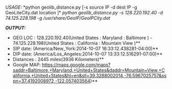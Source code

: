 ```A modules that provides Geo Information with a distance and Google MAP URI between two IP addresses
```

*USAGE:*
	*python geolib_distance.py [-s source IP -d dest IP -g GeoLiteCity.dat location ]\*
	*python geolib_distance.py -s 128.220.192.40 -d 74.125.228.198 -g /usr/share/GeoIP/GeoIPCity.dat*


***OUTPUT:***

* GEO LOC : 128.220.192.40(United States : Maryland : Baltimore )  -  74.125.228.198(United States : California : Mountain View )**
* SIP date: (America/New_York:2014-10-07 16:33:12.438281-04:00)**
* DIP date: (America/Los_Angeles:2014-10-07 13:33:12.516291-07:00)**
* Distances : 2445 miles(3936 Kilometers)**
* Google MAP: https://maps.google.com/maps?saddr=Baltimore,+Maryland,+United+States&daddr=Mountain+View,+California,+United+States&hl=en&sll=39.3288002014,-76.5967025757&sspn=37.4192008972,-122.057403564)**
